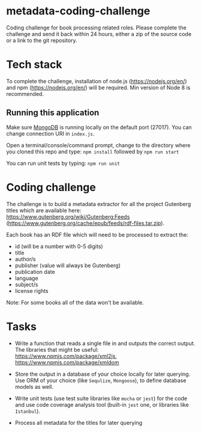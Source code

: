 # metadata-coding-challenge
Coding challenge for book processing related roles. Please complete the challenge and send it back within 24 hours, either a zip of the source code or a link to the git repository.

# Tech stack

To complete the challenge, installation of node.js (https://nodejs.org/en/) and npm (https://nodejs.org/en/) will be required. Min version of Node 8 is recommended.

## Running this application
Make sure [MongoDB][mongodb] is running locally on the default port (27017).
You can change connection URI in `index.js`.

Open a terminal/console/command prompt,
change to the directory where you cloned this repo and type:
`npm install` followed by `npm run start` 

You can run unit tests by typing:
`npm run unit` 

# Coding challenge

The challenge is to build a metadata extractor for all the project Gutenberg titles which are available here: https://www.gutenberg.org/wiki/Gutenberg:Feeds (https://www.gutenberg.org/cache/epub/feeds/rdf-files.tar.zip).

Each book has an RDF file which will need to be processed to extract the:

* id (will be a number with 0-5 digits)
* title
* author/s
* publisher (value will always be Gutenberg)
* publication date
* language
* subject/s
* license rights

Note: For some books all of the data won't be available.

# Tasks

* Write a function that reads a single file in and outputs the correct output. The libraries that might be useful: https://www.npmjs.com/package/xml2js, https://www.npmjs.com/package/xmldom

* Store the output in a database of your choice locally for later querying. Use ORM of your choice (like `Sequlize`, `Mongoose`), to define database models as well.

* Write unit tests (use test suite libraries like `mocha` or `jest`) for the code and use code coverage analysis tool (built-in `jest` one, or libraries like `Istanbul`).

* Process all metadata for the titles for later querying

[mongodb]: https://docs.mongodb.com/manual/installation/
